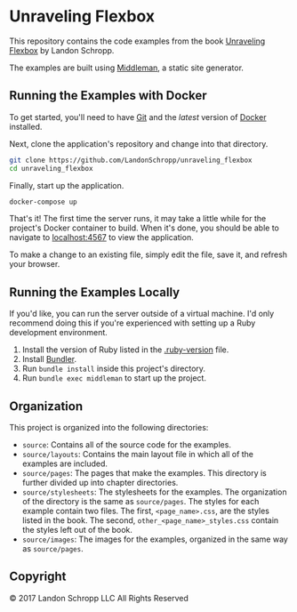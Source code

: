 # Unraveling Flexbox

This repository contains the code examples from the book
[Unraveling Flexbox](https://unravelingflexbox.com/) by Landon Schropp.

The examples are built using [Middleman](https://middlemanapp.com/), a static site generator.

## Running the Examples with Docker

To get started, you'll need to have [Git](https://git-scm.com/) and the *latest* version of
[Docker](https://www.docker.com/products/docker) installed.

Next, clone the application's repository and change into that directory.

``` sh
git clone https://github.com/LandonSchropp/unraveling_flexbox
cd unraveling_flexbox
```

Finally, start up the application.

``` sh
docker-compose up
```

That's it! The first time the server runs, it may take a little while for the project's Docker
container to build. When it's done, you should be able to navigate to
[localhost:4567](http://localhost:4567) to view the application.

To make a change to an existing file, simply edit the file, save it, and refresh your browser.

## Running the Examples Locally

If you'd like, you can run the server outside of a virtual machine. I'd only recommend doing this
if you're experienced with setting up a Ruby development environment.

1. Install the version of Ruby listed in the [.ruby-version](.ruby-version) file.
2. Install [Bundler](http://bundler.io/).
3. Run `bundle install` inside this project's directory.
4. Run `bundle exec middleman` to start up the project.

## Organization

This project is organized into the following directories:

* `source`: Contains all of the source code for the examples.
* `source/layouts`: Contains the main layout file in which all of the examples are included.
* `source/pages`: The pages that make the examples. This directory is further divided up into
  chapter directories.
* `source/stylesheets`: The stylesheets for the examples. The organization of the directory is the
  same as `source/pages`. The styles for each example contain two files. The first,
  `<page_name>.css`, are the styles listed in the book. The second, `other_<page_name>_styles.css`
  contain the styles left out of the book.
* `source/images`: The images for the examples, organized in the same way as `source/pages`.

## Copyright

© 2017 Landon Schropp LLC All Rights Reserved
